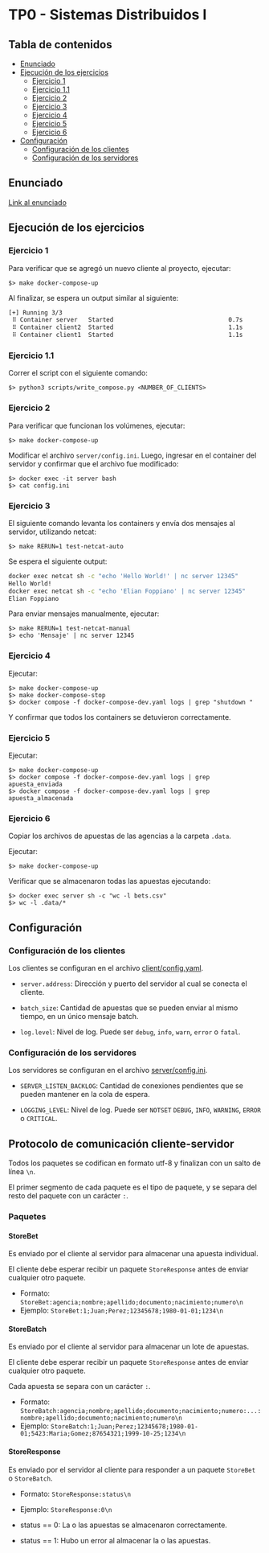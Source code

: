 # TP0 - Sistemas Distribuidos I


## Tabla de contenidos

* [Enunciado](#enunciado)
* [Ejecución de los ejercicios](#ejecución-de-los-ejercicios)
  * [Ejercicio 1](#ejercicio-1)
  * [Ejercicio 1.1](#ejercicio-11)
  * [Ejercicio 2](#ejercicio-2)
  * [Ejercicio 3](#ejercicio-3)
  * [Ejercicio 4](#ejercicio-4)
  * [Ejercicio 5](#ejercicio-5)
  * [Ejercicio 6](#ejercicio-6)
* [Configuración](#configuración)
  * [Configuración de los clientes](#configuración-de-los-clientes)
  * [Configuración de los servidores](#configuración-de-los-servidores)

## Enunciado
[Link al enunciado](enunciado.md)

## Ejecución de los ejercicios

### Ejercicio 1

Para verificar que se agregó un nuevo cliente al proyecto, ejecutar:

    $> make docker-compose-up

Al finalizar, se espera un output similar al siguiente:
```bash
[+] Running 3/3
 ⠿ Container server   Started                                0.7s
 ⠿ Container client2  Started                                1.1s
 ⠿ Container client1  Started                                1.1s
```

### Ejercicio 1.1

Correr el script con el siguiente comando:

    $> python3 scripts/write_compose.py <NUMBER_OF_CLIENTS>

### Ejercicio 2

Para verificar que funcionan los volúmenes, ejecutar:

    $> make docker-compose-up

Modificar el archivo `server/config.ini`. Luego, ingresar en el container del servidor y confirmar
que el archivo fue modificado:

    $> docker exec -it server bash
    $> cat config.ini

### Ejercicio 3

El siguiente comando levanta los containers y envía dos mensajes al servidor, utilizando netcat:

    $> make RERUN=1 test-netcat-auto

Se espera el siguiente output:

```bash
docker exec netcat sh -c "echo 'Hello World!' | nc server 12345"
Hello World!
docker exec netcat sh -c "echo 'Elian Foppiano' | nc server 12345"
Elian Foppiano
```

Para enviar mensajes manualmente, ejecutar:

    $> make RERUN=1 test-netcat-manual
    $> echo 'Mensaje' | nc server 12345


### Ejercicio 4

Ejecutar:

    $> make docker-compose-up
    $> make docker-compose-stop
    $> docker compose -f docker-compose-dev.yaml logs | grep "shutdown "

Y confirmar que todos los containers se detuvieron correctamente.

### Ejercicio 5

Ejecutar:

    $> make docker-compose-up
    $> docker compose -f docker-compose-dev.yaml logs | grep apuesta_enviada
    $> docker compose -f docker-compose-dev.yaml logs | grep apuesta_almacenada


### Ejercicio 6

Copiar los archivos de apuestas de las agencias a la carpeta `.data`.

Ejecutar:

    $> make docker-compose-up

Verificar que se almacenaron todas las apuestas ejecutando:

    $> docker exec server sh -c "wc -l bets.csv"
    $> wc -l .data/*

## Configuración

### Configuración de los clientes

Los clientes se configuran en el archivo [client/config.yaml](./client/config.yaml).

- `server.address`: Dirección y puerto del servidor al cual se conecta el cliente.

- `batch_size`: Cantidad de apuestas que se pueden enviar al mismo tiempo, en un único mensaje batch. 

- `log.level`: Nivel de log. Puede ser `debug`, `info`, `warn`, `error` o `fatal`.

### Configuración de los servidores

Los servidores se configuran en el archivo [server/config.ini](./server/config.ini).

- `SERVER_LISTEN_BACKLOG`: Cantidad de conexiones pendientes que se pueden mantener en la cola de
espera.

- `LOGGING_LEVEL`: Nivel de log. Puede ser `NOTSET` `DEBUG`, `INFO`, `WARNING`, `ERROR` o `CRITICAL`.


## Protocolo de comunicación cliente-servidor

Todos los paquetes se codifican en formato utf-8 y finalizan con un salto de línea `\n`.

El primer segmento de cada paquete es el tipo de paquete, y se separa del resto del paquete con un
carácter `:`.

### Paquetes

#### StoreBet

Es enviado por el cliente al servidor para almacenar una apuesta individual.

El cliente debe esperar recibir un paquete `StoreResponse` antes de enviar cualquier otro paquete.

- Formato: `StoreBet:agencia;nombre;apellido;documento;nacimiento;numero\n`
- Ejemplo: `StoreBet:1;Juan;Perez;12345678;1980-01-01;1234\n`

#### StoreBatch

Es enviado por el cliente al servidor para almacenar un lote de apuestas.

El cliente debe esperar recibir un paquete `StoreResponse` antes de enviar cualquier otro paquete.

Cada apuesta se separa con un carácter `:`.

- Formato: `StoreBatch:agencia;nombre;apellido;documento;nacimiento;numero:...:nombre;apellido;documento;nacimiento;numero\n`
- Ejemplo: `StoreBatch:1;Juan;Perez;12345678;1980-01-01;5423:Maria;Gomez;87654321;1999-10-25;1234\n`

#### StoreResponse

Es enviado por el servidor al cliente para responder a un paquete `StoreBet` o `StoreBatch`.

- Formato: `StoreResponse:status\n`
- Ejemplo: `StoreResponse:0\n`

- status == 0: La o las apuestas se almacenaron correctamente.
- status == 1: Hubo un error al almacenar la o las apuestas.

